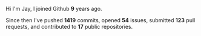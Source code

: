 Hi I'm Jay, I joined Github **9** years ago.

Since then I've pushed **1419** commits, opened **54** issues, submitted **123** pull requests, and contributed to **17** public repositories.
